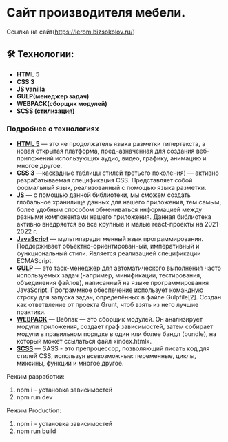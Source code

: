 # Сайт производителя мебели.

Ссылка на сайт(https://lerom.bizsokolov.ru/)


## 🛠 Технологии:

- **HTML 5**
- **CSS 3**
- **JS vanilla**
- **GULP(менеджер задач)**
- **WEBPACK(сборщик модулей)**
- **SCSS (стилизация)**


### Подробнее о технологиях

- **[HTML 5](https://ru.wikipedia.org/wiki/HTML5)** — это не продолжатель языка разметки гипертекста, а новая открытая платформа, предназначенная для создания веб-приложений использующих аудио, видео, графику, анимацию и многое другое.
- **[CSS 3](https://developer.mozilla.org/ru/docs/Learn/Getting_started_with_the_web/CSS_basics/)** —каскадные таблицы стилей третьего поколения) — активно разрабатываемая спецификация CSS. Представляет собой формальный язык, реализованный с помощью языка разметки.
- **[JS](https://redux-toolkit.js.org/)** — с помощью данной библиотеки, мы сможем создать глобальное хранилище данных для нашего приложения, тем самым, более удобным способом обмениваться информацией между разными компонентами нашего приложения. Данная библиотека активно внедряется во все крупные и малые react-проекты на 2021-2022 г.
- **[JavaScript](https://ru.wikipedia.org/wiki/JavaScript)** —  мультипарадигменный язык программирования. Поддерживает объектно-ориентированный, императивный и функциональный стили. Является реализацией спецификации ECMAScript.
- **[GULP](https://gulpjs.com/)** —  это таск-менеджер для автоматического выполнения часто используемых задач (например, минификации, тестирования, объединения файлов), написанный на языке программирования JavaScript. Программное обеспечение использует командную строку для запуска задач, определённых в файле Gulpfile[2]. Создан как ответвление от проекта Grunt, чтоб взять из него лучшие практики.
- **[WEBPACK](https://ru.wikipedia.org/wiki/Webpack)** — Вебпак — это сборщик модулей. Он анализирует модули приложения, создает граф зависимостей, затем собирает модули в правильном порядке в один или более бандл (bundle), на который может ссылаться файл «index.html».
- **[SCSS](https://sass-scss.ru/guide/)** — SASS - это препроцессор, позволяющий писать код для стилей CSS, используя всевозможные: переменные, циклы, миксины, функции и многое другое.


Режим разработки:
1. npm i - установка зависимостей
2. npm run dev

Режим Production:
1. npm i - установка зависимостей
2. npm run build
